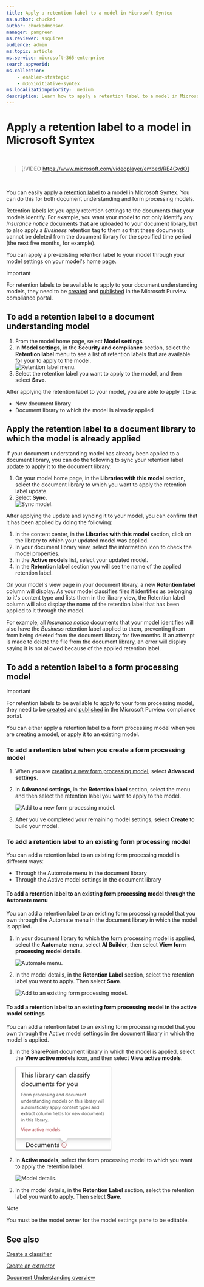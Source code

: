 ```yaml
---
title: Apply a retention label to a model in Microsoft Syntex
ms.author: chucked
author: chuckedmonson
manager: pamgreen
ms.reviewer: ssquires
audience: admin
ms.topic: article
ms.service: microsoft-365-enterprise
search.appverid: 
ms.collection: 
    - enabler-strategic
    - m365initiative-syntex
ms.localizationpriority:  medium
description: Learn how to apply a retention label to a model in Microsoft Syntex.
---
```


# Apply a retention label to a model in Microsoft Syntex

</br>

> [!VIDEO https://www.microsoft.com/videoplayer/embed/RE4GydO]  

</br>

You can easily apply a [retention label](../compliance/retention.md) to a model in Microsoft Syntex. You can do this for both document understanding and form processing models.

Retention labels let you apply retention settings to the documents that your models identify.  For example, you want your model to not only identify any *Insurance notice* documents that are uploaded to your document library, but to also apply a *Business* retention tag to them so that these documents cannot be deleted from the document library for the specified time period (the next five months, for example).

You can apply a pre-existing retention label to your model through your model settings on your model's home page. 

> [!Important]
> For retention labels to be available to apply to your document understanding models, they need to be [created](../compliance/file-plan-manager.md#create-retention-labels) and [published](../compliance/create-apply-retention-labels.md#how-to-publish-retention-labels) in the Microsoft Purview compliance portal.

## To add a retention label to a document understanding model

1. From the model home page, select **Model settings**.</br>
2. In **Model settings**, in the **Security and compliance** section, select the **Retention label** menu to see a list of retention labels that are available for your to apply to the model.</br>
 ![Retention label menu.](../media/content-understanding/retention-labels-menu.png)</br> 
3. Select the retention label you want to apply to the model, and then select **Save**.</br>

After applying the retention label to your model, you are able to apply it to a:
- New document library
- Document library to which the model is already applied
 
## Apply the retention label to a document library to which the model is already applied

If your document understanding model has already been applied to a document library, you can do the following to sync your retention label update to apply it to the document library:</br>

1. On your model home page, in the **Libraries with this model** section, select the document library to which you want to apply the retention label update. </br> 
2. Select **Sync**. </br>
 ![Sync model.](../media/content-understanding/sync-model.png)</br> 


After applying the update and syncing it to your model, you can confirm that it has been applied by doing the following:

1. In the content center, in the **Libraries with this model** section, click on the library to which your updated model was applied. </br>
2. In your document library view, select the information icon to check the model properties.</br>  
3. In the **Active models** list, select your updated model.</br>
4. In the **Retention label** section you will see the name of the applied retention label.</br>


On your model's view page in your document library, a new **Retention label** column will display.  As your model classifies files it identifies as belonging to it's content type and lists them in the library view, the Retention label column will also display the name of the retention label that has been applied to it through the model.


For example, all *Insurance notice* documents that your model identifies will also have the *Business* retention label applied to them, preventing them from being deleted from the document library for five months. If an attempt is made to delete the file from the document library, an error will display saying it is not allowed because of the applied retention label.

## To add a retention label to a form processing model

> [!Important]
> For retention labels to be available to apply to your form processing model, they need to be [created](../compliance/file-plan-manager.md#create-retention-labels) and [published](../compliance/create-apply-retention-labels.md#how-to-publish-retention-labels) in the Microsoft Purview compliance portal.

You can either apply a retention label to a form processing model when you are creating a model, or apply it to an existing model.

### To add a retention label when you create a form processing model

1. When you are [creating a new form processing model](./create-a-form-processing-model.md), select <b>Advanced settings.</b>
2. In <b>Advanced settings</b>, in the <b>Retention label</b> section, select the menu and then select the retention label you want to apply to the model.</b>

 
     ![Add to a new form processing model.](../media/content-understanding/retention-label-forms.png)</br>

3.  After you've completed your remaining model settings, select <b>Create</b> to build your model.

### To add a retention label to an existing form processing model

You can add a retention label to an existing form processing model in different ways:
- Through the Automate menu in the document library
- Through the Active model settings in the document library 


#### To add a retention label to an existing form processing model through the Automate menu

You can add a retention label to an existing form processing model that you own through the Automate menu in the document library in which the model is applied.


1. In your document library to which the form processing model is applied, select the <b>Automate</b> menu, select <b>AI Builder</b>, then select <b>View form processing model details</b>.

   ![Automate menu.](../media/content-understanding/automate-menu.png)</br>

2. In the model details, in the <b>Retention Label</b> section, select the retention label you want to apply.  Then select <b>Save</b>.

     ![Add to an existing form processing model.](../media/content-understanding/retention-label-model-details.png)</br> 

#### To add a retention label to an existing form processing model in the active model settings

You can add a retention label to an existing form processing model that you own through the Active model settings in the document library in which the model is applied.

1. In the SharePoint document library in which the model is applied, select the <b>View active models</b> icon, and then select <b>View active models</b>.</b>

   ![View active models.](../media/content-understanding/info-du.png)</br> 

2. In <b>Active models</b>, select the form processing model to which you want to apply the retention label.

     ![Model details.](../media/content-understanding/retention-label-model-details.png)</br> 


3. In the model details, in the <b>Retention Label</b> section, select the retention label you want to apply.  Then select <b>Save</b>.

> [!NOTE]
> You must be the model owner for the model settings pane to be editable. 


## See also

[Create a classifier](create-a-classifier.md)

[Create an extractor](create-an-extractor.md)

[Document Understanding overview](document-understanding-overview.md)

